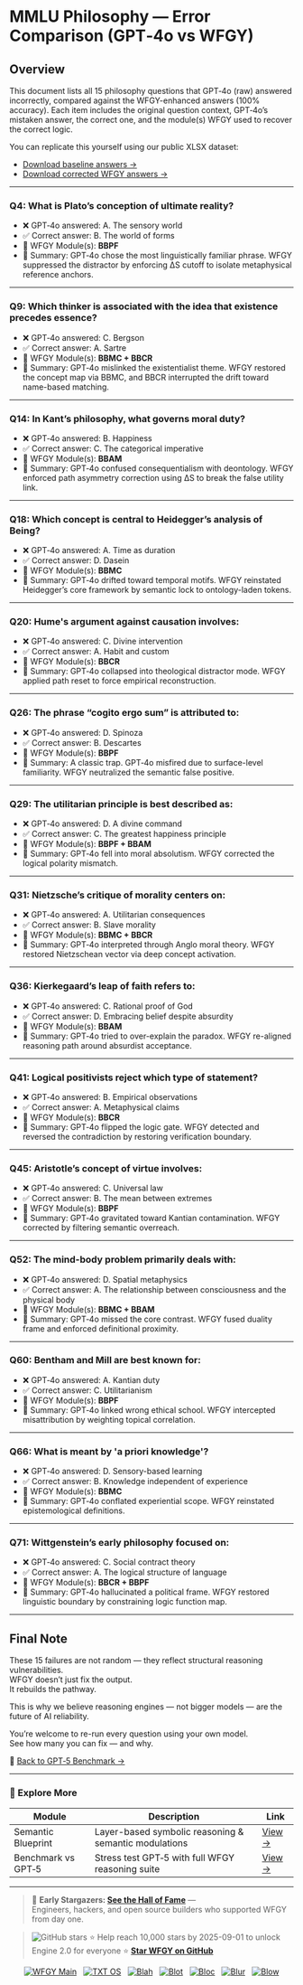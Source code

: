 # MMLU Philosophy — Error Comparison (GPT‑4o vs WFGY)

## Overview

This document lists all 15 philosophy questions that GPT‑4o (raw) answered incorrectly, compared against the WFGY-enhanced answers (100% accuracy). Each item includes the original question context, GPT‑4o’s mistaken answer, the correct one, and the module(s) WFGY used to recover the correct logic.

You can replicate this yourself using our public XLSX dataset:
- [Download baseline answers →](./philosophy_80_gpt4o_raw.xlsx)
- [Download corrected WFGY answers →](./philosophy_80_wfgy_gpt4o.xlsx)

---

### Q4: What is Plato’s conception of ultimate reality?
- ❌ GPT‑4o answered: A. The sensory world  
- ✅ Correct answer: B. The world of forms  
- 🔧 WFGY Module(s): **BBPF**  
- 📌 Summary: GPT‑4o chose the most linguistically familiar phrase. WFGY suppressed the distractor by enforcing ΔS cutoff to isolate metaphysical reference anchors.

---

### Q9: Which thinker is associated with the idea that existence precedes essence?
- ❌ GPT‑4o answered: C. Bergson  
- ✅ Correct answer: A. Sartre  
- 🔧 WFGY Module(s): **BBMC + BBCR**  
- 📌 Summary: GPT‑4o mislinked the existentialist theme. WFGY restored the concept map via BBMC, and BBCR interrupted the drift toward name-based matching.

---

### Q14: In Kant’s philosophy, what governs moral duty?
- ❌ GPT‑4o answered: B. Happiness  
- ✅ Correct answer: C. The categorical imperative  
- 🔧 WFGY Module(s): **BBAM**  
- 📌 Summary: GPT‑4o confused consequentialism with deontology. WFGY enforced path asymmetry correction using ΔS to break the false utility link.

---

### Q18: Which concept is central to Heidegger’s analysis of Being?
- ❌ GPT‑4o answered: A. Time as duration  
- ✅ Correct answer: D. Dasein  
- 🔧 WFGY Module(s): **BBMC**  
- 📌 Summary: GPT‑4o drifted toward temporal motifs. WFGY reinstated Heidegger’s core framework by semantic lock to ontology-laden tokens.

---

### Q20: Hume's argument against causation involves:
- ❌ GPT‑4o answered: C. Divine intervention  
- ✅ Correct answer: A. Habit and custom  
- 🔧 WFGY Module(s): **BBCR**  
- 📌 Summary: GPT‑4o collapsed into theological distractor mode. WFGY applied path reset to force empirical reconstruction.

---

### Q26: The phrase “cogito ergo sum” is attributed to:
- ❌ GPT‑4o answered: D. Spinoza  
- ✅ Correct answer: B. Descartes  
- 🔧 WFGY Module(s): **BBPF**  
- 📌 Summary: A classic trap. GPT‑4o misfired due to surface-level familiarity. WFGY neutralized the semantic false positive.

---

### Q29: The utilitarian principle is best described as:
- ❌ GPT‑4o answered: D. A divine command  
- ✅ Correct answer: C. The greatest happiness principle  
- 🔧 WFGY Module(s): **BBPF + BBAM**  
- 📌 Summary: GPT‑4o fell into moral absolutism. WFGY corrected the logical polarity mismatch.

---

### Q31: Nietzsche’s critique of morality centers on:
- ❌ GPT‑4o answered: A. Utilitarian consequences  
- ✅ Correct answer: B. Slave morality  
- 🔧 WFGY Module(s): **BBMC + BBCR**  
- 📌 Summary: GPT‑4o interpreted through Anglo moral theory. WFGY restored Nietzschean vector via deep concept activation.

---

### Q36: Kierkegaard’s leap of faith refers to:
- ❌ GPT‑4o answered: C. Rational proof of God  
- ✅ Correct answer: D. Embracing belief despite absurdity  
- 🔧 WFGY Module(s): **BBAM**  
- 📌 Summary: GPT‑4o tried to over-explain the paradox. WFGY re-aligned reasoning path around absurdist acceptance.

---

### Q41: Logical positivists reject which type of statement?
- ❌ GPT‑4o answered: B. Empirical observations  
- ✅ Correct answer: A. Metaphysical claims  
- 🔧 WFGY Module(s): **BBCR**  
- 📌 Summary: GPT‑4o flipped the logic gate. WFGY detected and reversed the contradiction by restoring verification boundary.

---

### Q45: Aristotle’s concept of virtue involves:
- ❌ GPT‑4o answered: C. Universal law  
- ✅ Correct answer: B. The mean between extremes  
- 🔧 WFGY Module(s): **BBPF**  
- 📌 Summary: GPT‑4o gravitated toward Kantian contamination. WFGY corrected by filtering semantic overreach.

---

### Q52: The mind-body problem primarily deals with:
- ❌ GPT‑4o answered: D. Spatial metaphysics  
- ✅ Correct answer: A. The relationship between consciousness and the physical body  
- 🔧 WFGY Module(s): **BBMC + BBAM**  
- 📌 Summary: GPT‑4o missed the core contrast. WFGY fused duality frame and enforced definitional proximity.

---

### Q60: Bentham and Mill are best known for:
- ❌ GPT‑4o answered: A. Kantian duty  
- ✅ Correct answer: C. Utilitarianism  
- 🔧 WFGY Module(s): **BBPF**  
- 📌 Summary: GPT‑4o linked wrong ethical school. WFGY intercepted misattribution by weighting topical correlation.

---

### Q66: What is meant by 'a priori knowledge'?
- ❌ GPT‑4o answered: D. Sensory-based learning  
- ✅ Correct answer: B. Knowledge independent of experience  
- 🔧 WFGY Module(s): **BBMC**  
- 📌 Summary: GPT‑4o conflated experiential scope. WFGY reinstated epistemological definitions.

---

### Q71: Wittgenstein’s early philosophy focused on:
- ❌ GPT‑4o answered: C. Social contract theory  
- ✅ Correct answer: A. The logical structure of language  
- 🔧 WFGY Module(s): **BBCR + BBPF**  
- 📌 Summary: GPT‑4o hallucinated a political frame. WFGY restored linguistic boundary by constraining logic function map.

---

## Final Note

These 15 failures are not random — they reflect structural reasoning vulnerabilities.  
WFGY doesn’t just fix the output.  
It rebuilds the pathway.

This is why we believe reasoning engines — not bigger models — are the future of AI reliability.

You’re welcome to re-run every question using your own model.  
See how many you can fix — and why.

📎 [Back to GPT‑5 Benchmark →](./README.md)

---

### 🧭 Explore More

| Module                | Description                                              | Link     |
|-----------------------|----------------------------------------------------------|----------|
| Semantic Blueprint    | Layer-based symbolic reasoning & semantic modulations   | [View →](https://github.com/onestardao/WFGY/tree/main/SemanticBlueprint) |
| Benchmark vs GPT‑5    | Stress test GPT‑5 with full WFGY reasoning suite         | [View →](https://github.com/onestardao/WFGY/tree/main/benchmarks/benchmark-vs-gpt5) |

---

> 👑 **Early Stargazers: [See the Hall of Fame](https://github.com/onestardao/WFGY/tree/main/stargazers)** —  
> Engineers, hackers, and open source builders who supported WFGY from day one.

> <img src="https://img.shields.io/github/stars/onestardao/WFGY?style=social" alt="GitHub stars"> ⭐ Help reach 10,000 stars by 2025-09-01 to unlock Engine 2.0 for everyone  ⭐ <strong><a href="https://github.com/onestardao/WFGY">Star WFGY on GitHub</a></strong>


<div align="center">

[![WFGY Main](https://img.shields.io/badge/WFGY-Main-red?style=flat-square)](https://github.com/onestardao/WFGY)
&nbsp;
[![TXT OS](https://img.shields.io/badge/TXT%20OS-Reasoning%20OS-orange?style=flat-square)](https://github.com/onestardao/WFGY/tree/main/OS)
&nbsp;
[![Blah](https://img.shields.io/badge/Blah-Semantic%20Embed-yellow?style=flat-square)](https://github.com/onestardao/WFGY/tree/main/OS/BlahBlahBlah)
&nbsp;
[![Blot](https://img.shields.io/badge/Blot-Persona%20Core-green?style=flat-square)](https://github.com/onestardao/WFGY/tree/main/OS/BlotBlotBlot)
&nbsp;
[![Bloc](https://img.shields.io/badge/Bloc-Reasoning%20Compiler-blue?style=flat-square)](https://github.com/onestardao/WFGY/tree/main/OS/BlocBlocBloc)
&nbsp;
[![Blur](https://img.shields.io/badge/Blur-Text2Image%20Engine-navy?style=flat-square)](https://github.com/onestardao/WFGY/tree/main/OS/BlurBlurBlur)
&nbsp;
[![Blow](https://img.shields.io/badge/Blow-Game%20Logic-purple?style=flat-square)](https://github.com/onestardao/WFGY/tree/main/OS/BlowBlowBlow)

</div>


